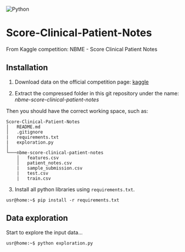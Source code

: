 ![Python](https://img.shields.io/badge/python-3.9-blue.svg)



# Score-Clinical-Patient-Notes
From Kaggle competition: NBME - Score Clinical Patient Notes



## Installation
 1. Download data on the official competition page: [kaggle](https://www.kaggle.com/c/nbme-score-clinical-patient-notes/data)

 2. Extract the compressed folder in this git repository under the name: *nbme-score-clinical-patient-notes*

Then you should have the correct working space, such as:
```
Score-Clinical-Patient-Notes
│   README.md
│   .gitignore
|   requirements.txt
|   exploration.py
│
└───nbme-score-clinical-patient-notes
    │   features.csv
    │   patient_notes.csv
    |   sample_submission.csv
    |   test.csv
    |   train.csv
```

 3. Install all python libraries using `requirements.txt`.

```console
usr@home:~$ pip install -r requirements.txt
```



## Data exploration
Start to explore the input data...
```console
usr@home:~$ python exploration.py
```
